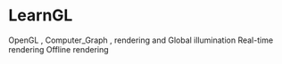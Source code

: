 # LearnGL
OpenGL , Computer_Graph , rendering and Global illumination Real-time rendering Offline rendering
